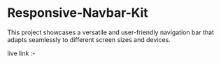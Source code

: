 # Responsive-Navbar-Kit
 This project showcases a versatile and user-friendly navigation bar that adapts seamlessly to different screen sizes and devices. 

live link :- 
